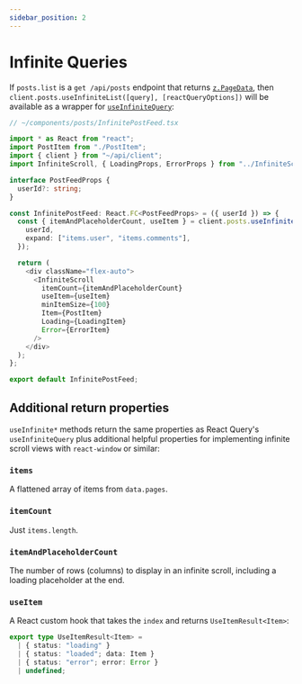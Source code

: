 ```yaml
---
sidebar_position: 2
---
```


# Infinite Queries

If `posts.list` is a `get /api/posts` endpoint that returns [`z.PageData`](/stl/pagination#zpagedatai), then
`client.posts.useInfiniteList([query], [reactQueryOptions])` will be available
as a wrapper for [`useInfiniteQuery`](https://tanstack.com/query/v4/docs/react/reference/useInfiniteQuery):

```ts
// ~/components/posts/InfinitePostFeed.tsx

import * as React from "react";
import PostItem from "./PostItem";
import { client } from "~/api/client";
import InfiniteScroll, { LoadingProps, ErrorProps } from "../InfiniteScroll";

interface PostFeedProps {
  userId?: string;
}

const InfinitePostFeed: React.FC<PostFeedProps> = ({ userId }) => {
  const { itemAndPlaceholderCount, useItem } = client.posts.useInfiniteList({
    userId,
    expand: ["items.user", "items.comments"],
  });

  return (
    <div className="flex-auto">
      <InfiniteScroll
        itemCount={itemAndPlaceholderCount}
        useItem={useItem}
        minItemSize={100}
        Item={PostItem}
        Loading={LoadingItem}
        Error={ErrorItem}
      />
    </div>
  );
};

export default InfinitePostFeed;
```

## Additional return properties

`useInfinite*` methods return the same properties as React Query's `useInfiniteQuery`
plus additional helpful properties for implementing infinite scroll views with
`react-window` or similar:

### `items`

A flattened array of items from `data.pages`.

### `itemCount`

Just `items.length`.

### `itemAndPlaceholderCount`

The number of rows (columns) to display in an infinite scroll, including a loading placeholder
at the end.

### `useItem`

A React custom hook that takes the `index` and returns `UseItemResult<Item>`:

```ts
export type UseItemResult<Item> =
  | { status: "loading" }
  | { status: "loaded"; data: Item }
  | { status: "error"; error: Error }
  | undefined;
```
